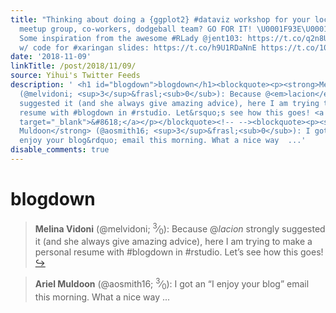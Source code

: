 ```yaml
---
title: "Thinking about doing a {ggplot2} #dataviz workshop for your local #rstats
  meetup group, co-workers, dodgeball team? GO FOR IT! \U0001F93E\U0001F3FB‍♀️⛹\U0001F3FF‍♀️
  Some inspiration from the awesome #RLady @jent103: https://t.co/q2n8UcRPcN Repo
  w/ code for #xaringan slides: https://t.co/h9U1RDaNnE https://t.co/10CrGqwBhg"
date: '2018-11-09'
linkTitle: /post/2018/11/09/
source: Yihui's Twitter Feeds
description: ' <h1 id="blogdown">blogdown</h1><blockquote><p><strong>Melina Vidoni</strong>
  (@melvidoni; <sup>3</sup>&frasl;<sub>0</sub>): Because @<em>lacion</em> strongly
  suggested it (and she always give amazing advice), here I am trying to make a personal
  resume with #blogdown in #rstudio. Let&rsquo;s see how this goes! <a href="https://twitter.com/xieyihui/status/1060709355216084992"
  target="_blank">&#8618;</a></p></blockquote><!-- --><blockquote><p><strong>Ariel
  Muldoon</strong> (@aosmith16; <sup>3</sup>&frasl;<sub>0</sub>): I got an &ldquo;I
  enjoy your blog&rdquo; email this morning. What a nice way  ...'
disable_comments: true
---
```

 <h1 id="blogdown">blogdown</h1><blockquote><p><strong>Melina Vidoni</strong> (@melvidoni; <sup>3</sup>&frasl;<sub>0</sub>): Because @<em>lacion</em> strongly suggested it (and she always give amazing advice), here I am trying to make a personal resume with #blogdown in #rstudio. Let&rsquo;s see how this goes! <a href="https://twitter.com/xieyihui/status/1060709355216084992" target="_blank">&#8618;</a></p></blockquote><!-- --><blockquote><p><strong>Ariel Muldoon</strong> (@aosmith16; <sup>3</sup>&frasl;<sub>0</sub>): I got an &ldquo;I enjoy your blog&rdquo; email this morning. What a nice way  ...